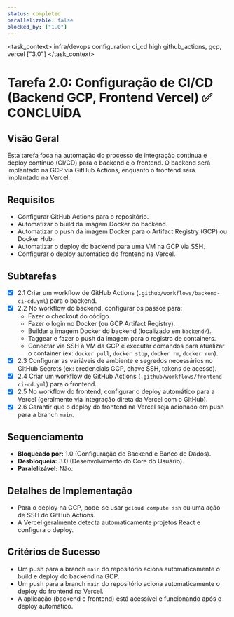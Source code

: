 ```yaml
---
status: completed
parallelizable: false
blocked_by: ["1.0"]
---
```


<task_context>
<domain>infra/devops</domain>
<type>configuration</type>
<scope>ci_cd</scope>
<complexity>high</complexity>
<dependencies>github_actions, gcp, vercel</dependencies>
<unblocks>["3.0"]</unblocks>
</task_context>

# Tarefa 2.0: Configuração de CI/CD (Backend GCP, Frontend Vercel) ✅ CONCLUÍDA

## Visão Geral
Esta tarefa foca na automação do processo de integração contínua e deploy contínuo (CI/CD) para o backend e o frontend. O backend será implantado na GCP via GitHub Actions, enquanto o frontend será implantado na Vercel.

## Requisitos
- Configurar GitHub Actions para o repositório.
- Automatizar o build da imagem Docker do backend.
- Automatizar o push da imagem Docker para o Artifact Registry (GCP) ou Docker Hub.
- Automatizar o deploy do backend para uma VM na GCP via SSH.
- Configurar o deploy automático do frontend na Vercel.

## Subtarefas
- [x] 2.1 Criar um workflow de GitHub Actions (`.github/workflows/backend-ci-cd.yml`) para o backend.
- [x] 2.2 No workflow do backend, configurar os passos para:
    - Fazer o checkout do código.
    - Fazer o login no Docker (ou GCP Artifact Registry).
    - Buildar a imagem Docker do backend (localizado em `backend/`).
    - Taggear e fazer o push da imagem para o registro de containers.
    - Conectar via SSH à VM da GCP e executar comandos para atualizar o container (ex: `docker pull`, `docker stop`, `docker rm`, `docker run`).
- [x] 2.3 Configurar as variáveis de ambiente e segredos necessários no GitHub Secrets (ex: credenciais GCP, chave SSH, tokens de acesso).
- [x] 2.4 Criar um workflow de GitHub Actions (`.github/workflows/frontend-ci-cd.yml`) para o frontend.
- [x] 2.5 No workflow do frontend, configurar o deploy automático para a Vercel (geralmente via integração direta da Vercel com o GitHub).
- [x] 2.6 Garantir que o deploy do frontend na Vercel seja acionado em push para a branch `main`.

## Sequenciamento
- **Bloqueado por:** 1.0 (Configuração do Backend e Banco de Dados).
- **Desbloqueia:** 3.0 (Desenvolvimento do Core do Usuário).
- **Paralelizável:** Não.

## Detalhes de Implementação
- Para o deploy na GCP, pode-se usar `gcloud compute ssh` ou uma ação de SSH do GitHub Actions.
- A Vercel geralmente detecta automaticamente projetos React e configura o deploy.

## Critérios de Sucesso
- Um push para a branch `main` do repositório aciona automaticamente o build e deploy do backend na GCP.
- Um push para a branch `main` do repositório aciona automaticamente o deploy do frontend na Vercel.
- A aplicação (backend e frontend) está acessível e funcionando após o deploy automático.